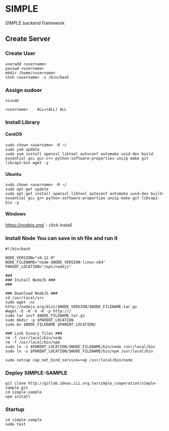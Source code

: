 # SIMPLE
SIMPLE backend framework

## Create Server
### Create User
```shell
useradd <username>
passwd <username>
mkdir /home/<username>
chsh <username> -s /bin/bash
```
### Assign sudoer
```shell
visudo
```
```file
<username>    ALL=(ALL) ALL
```

### Install Library
#### CentOS
```code
sudo chown <username> -R ~/
sudo yum update
sudo yum install openssl libtool autoconf automake uuid-dev build-essential gcc gcc-c++ python-software-properties unzip make git libcap2-bin wget -y
```

#### Ubuntu
```code
sudo chown <username> -R ~/
sudo apt-get update
sudo apt-get install openssl libtool autoconf automake uuid-dev build-essential gcc g++ python-software-properties unzip make git libcap2-bin -y
```

#### Windows
https://nodejs.org/ - click install

### Install Node You can save in sh file and run it
```code
#!/bin/bash

NODE_VERSION="v0.12.0"
NODE_FILENAME="node-$NODE_VERSION-linux-x64"
PARENT_LOCATION="/opt/nodejs"

###
### Install NodeJS ###
###

### Download NodeJS ###
cd /usr/local/src
sudo wget -nc http://nodejs.org/dist/$NODE_VERSION/$NODE_FILENAME.tar.gz
#wget -E -H -k -K -p http:///
sudo tar zxvf $NODE_FILENAME.tar.gz
sudo mkdir -p $PARENT_LOCATION
sudo mv $NODE_FILENAME $PARENT_LOCATION/

### Link binary files ###
rm -f /usr/local/bin/node
rm -f /usr/local/bin/npm
sudo ln -s $PARENT_LOCATION/$NODE_FILENAME/bin/node /usr/local/bin
sudo ln -s $PARENT_LOCATION/$NODE_FILENAME/bin/npm /usr/local/bin

sudo setcap cap_net_bind_service=+ep /usr/local/bin/node
```

### Deploy SIMPLE-SAMPLE
```code
git clone http://gitlab.ideas.iii.org.tw/simple_cooperation/simple-sample.git
cd simple-sample
npm install
```

### Startup
```code
cd simple-sample
node test
```
